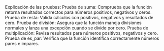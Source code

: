 Explicación de las pruebas:
Prueba de suma: Comprueba que la función retorna resultados correctos para números positivos, negativos y ceros.
Prueba de resta: Valida cálculos con positivos, negativos y resultados de cero.
Prueba de división: Asegura que la función maneja divisiones normales y lanza una excepción cuando se divide por cero.
Prueba de multiplicación: Revisa resultados para números positivos, negativos y cero.
Prueba de es_par: Verifica que la función identifica correctamente números pares e impares.
